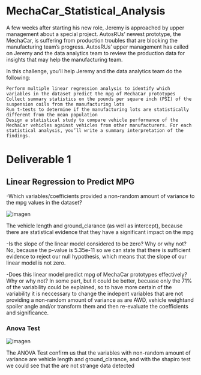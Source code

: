 # MechaCar_Statistical_Analysis

A few weeks after starting his new role, Jeremy is approached by upper management about a special project. AutosRUs’ newest prototype, the MechaCar, is suffering from production troubles that are blocking the manufacturing team’s progress. AutosRUs’ upper management has called on Jeremy and the data analytics team to review the production data for insights that may help the manufacturing team.

In this challenge, you’ll help Jeremy and the data analytics team do the following:

    Perform multiple linear regression analysis to identify which variables in the dataset predict the mpg of MechaCar prototypes
    Collect summary statistics on the pounds per square inch (PSI) of the suspension coils from the manufacturing lots
    Run t-tests to determine if the manufacturing lots are statistically different from the mean population
    Design a statistical study to compare vehicle performance of the MechaCar vehicles against vehicles from other manufacturers. For each statistical analysis, you’ll write a summary interpretation of the findings.


# Deliverable 1 
## Linear Regression to Predict MPG

-Which variables/coefficients provided a non-random amount of variance to the mpg values in the dataset?

![imagen](https://user-images.githubusercontent.com/21062253/150080471-a2c86b96-6aae-45cd-8b74-569b8d2f3c1e.png)

The vehicle length and ground_clarance (as well as intercept), because there are statistical evidence that they have a significant impact on the mpg

-Is the slope of the linear model considered to be zero? Why or why not?
No, because the p-value is 5.35e-11 so we can state that there is sufficient evidence to reject our null hypothesis, which means that the slope of our linear model is not zero.

-Does this linear model predict mpg of MechaCar prototypes effectively? Why or why not? 
In some part, but it could be better, becuase only the 71% of the variability could be explained, so to have more certain of the variability it is neccessary to change the indepent variables that are not providing a non-random amount of variance as are AWD, vehicle weightand spoiler angle and/or transform them and then re-evaluate the coefficients and significance.

### Anova Test
![imagen](https://user-images.githubusercontent.com/21062253/150087890-83a05845-4866-4fad-80ab-8a63c4ead439.png)

The ANOVA Test confirm us that the variables with non-random amount of variance are vehicle length and ground_clarance, and with the shapiro test we could see that the are not strange data detected
